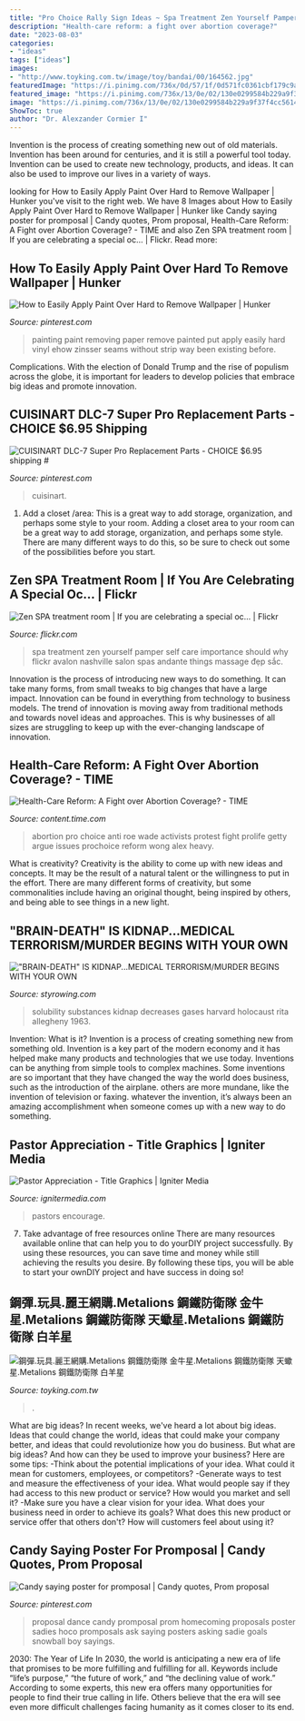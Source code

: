 ```yaml
---
title: "Pro Choice Rally Sign Ideas ~ Spa Treatment Zen Yourself Pamper Self Care Importance Should Why Flickr Avalon Nashville Salon Spas Andante Things Massage đẹp Sắc"
description: "Health-care reform: a fight over abortion coverage?"
date: "2023-08-03"
categories:
- "ideas"
tags: ["ideas"]
images:
- "http://www.toyking.com.tw/image/toy/bandai/00/164562.jpg"
featuredImage: "https://i.pinimg.com/736x/0d/57/1f/0d571fc0361cbf179c9a4e8648b76c20.jpg"
featured_image: "https://i.pinimg.com/736x/13/0e/02/130e0299584b229a9f37f4cc5614f476--sadies-dance-dance-proposal.jpg"
image: "https://i.pinimg.com/736x/13/0e/02/130e0299584b229a9f37f4cc5614f476--sadies-dance-dance-proposal.jpg"
ShowToc: true
author: "Dr. Alexzander Cormier I"
---
```



Invention is the process of creating something new out of old materials. Invention has been around for centuries, and it is still a powerful tool today. Invention can be used to create new technology, products, and ideas. It can also be used to improve our lives in a variety of ways.

	

		
looking for How to Easily Apply Paint Over Hard to Remove Wallpaper | Hunker you've visit to the right web. We have 8 Images about How to Easily Apply Paint Over Hard to Remove Wallpaper | Hunker like Candy saying poster for promposal | Candy quotes, Prom proposal, Health-Care Reform: A Fight over Abortion Coverage? - TIME and also Zen SPA treatment room | If you are celebrating a special oc… | Flickr. Read more:
		
    
## How To Easily Apply Paint Over Hard To Remove Wallpaper | Hunker

<img loading=lazy src="https://i.pinimg.com/736x/3f/ee/6a/3fee6a60e85bb6e2d9f1e78a310e5c67--painting-over-wallpaper-ideas-how-to-paint-over-wallpaper.jpg" onerror="this.onerror=null;this.src='https://tse2.mm.bing.net/th?id=OIP.JYXhgT0RNptsUXv7G_-w4gHaPY&amp;pid=15.1';" alt="How to Easily Apply Paint Over Hard to Remove Wallpaper | Hunker">

_Source: pinterest.com_

>painting paint removing paper remove painted put apply easily hard vinyl ehow zinsser seams without strip way been existing before. 

	

Complications. With the election of Donald Trump and the rise of populism across the globe, it is important for leaders to develop policies that embrace big ideas and promote innovation.

    
## CUISINART DLC-7 Super Pro Replacement Parts - CHOICE $6.95 Shipping #

<img loading=lazy src="https://i.pinimg.com/736x/0d/57/1f/0d571fc0361cbf179c9a4e8648b76c20.jpg" onerror="this.onerror=null;this.src='https://tse1.mm.bing.net/th?id=OIP.XID9eGu0LxMGTrE26Ij6PQHaE0&amp;pid=15.1';" alt="CUISINART DLC-7 Super Pro Replacement Parts - CHOICE $6.95 shipping #">

_Source: pinterest.com_

>cuisinart. 

	

1. Add a closet /area: This is a great way to add storage, organization, and perhaps some style to your room.
Adding a closet area to your room can be a great way to add storage, organization, and perhaps some style. There are many different ways to do this, so be sure to check out some of the possibilities before you start.

    
## Zen SPA Treatment Room | If You Are Celebrating A Special Oc… | Flickr

<img loading=lazy src="https://c2.staticflickr.com/6/5148/5690929543_749ae076ee_b.jpg" onerror="this.onerror=null;this.src='https://tse2.mm.bing.net/th?id=OIP.PS415Ft4Kw4nYGlzW8vBagHaE6&amp;pid=15.1';" alt="Zen SPA treatment room | If you are celebrating a special oc… | Flickr">

_Source: flickr.com_

>spa treatment zen yourself pamper self care importance should why flickr avalon nashville salon spas andante things massage đẹp sắc. 

	

Innovation is the process of introducing new ways to do something. It can take many forms, from small tweaks to big changes that have a large impact. Innovation can be found in everything from technology to business models. The trend of innovation is moving away from traditional methods and towards novel ideas and approaches. This is why businesses of all sizes are struggling to keep up with the ever-changing landscape of innovation.

    
## Health-Care Reform: A Fight Over Abortion Coverage? - TIME

<img loading=lazy src="http://img.timeinc.net/time/daily/2009/0907/360_abortion_0707.jpg" onerror="this.onerror=null;this.src='https://tse4.mm.bing.net/th?id=OIP.IEbJxZIYBIszwxL-0ReGgQAAAA&amp;pid=15.1';" alt="Health-Care Reform: A Fight over Abortion Coverage? - TIME">

_Source: content.time.com_

>abortion pro choice anti roe wade activists protest fight prolife getty argue issues prochoice reform wong alex heavy. 

	

What is creativity?
Creativity is the ability to come up with new ideas and concepts. It may be the result of a natural talent or the willingness to put in the effort. There are many different forms of creativity, but some commonalities include having an original thought, being inspired by others, and being able to see things in a new light.

    
## &quot;BRAIN-DEATH&quot; IS KIDNAP...MEDICAL TERRORISM/MURDER BEGINS WITH YOUR OWN

<img loading=lazy src="http://styrowing.com/images/coffeesmface.jpg" onerror="this.onerror=null;this.src='https://tse2.mm.bing.net/th?id=OIP.TVN1p-BTYk2RIpDa6ntgYgHaJ8&amp;pid=15.1';" alt="&quot;BRAIN-DEATH&quot; IS KIDNAP...MEDICAL TERRORISM/MURDER BEGINS WITH YOUR OWN">

_Source: styrowing.com_

>solubility substances kidnap decreases gases harvard holocaust rita allegheny 1963. 

	

Invention: What is it?
Invention is a process of creating something new from something old. Invention is a key part of the modern economy and it has helped make many products and technologies that we use today. Inventions can be anything from simple tools to complex machines. Some inventions are so important that they have changed the way the world does business, such as the introduction of the airplane. others are more mundane, like the invention of television or faxing. whatever the invention, it’s always been an amazing accomplishment when someone comes up with a new way to do something.

    
## Pastor Appreciation - Title Graphics | Igniter Media

<img loading=lazy src="https://assets.ignitermedia.com/products/18095-pastor-appreciation/preview/image" onerror="this.onerror=null;this.src='https://tse1.mm.bing.net/th?id=OIP.K_tR_PR7Rr6GweVS1WpG9gHaEK&amp;pid=15.1';" alt="Pastor Appreciation - Title Graphics | Igniter Media">

_Source: ignitermedia.com_

>pastors encourage. 

	

7) Take advantage of free resources online
There are many resources available online that can help you to do yourDIY project successfully. By using these resources, you can save time and money while still achieving the results you desire. By following these tips, you will be able to start your ownDIY project and have success in doing so!

    
## 鋼彈.玩具.麗王網購.Metalions 鋼鐵防衛隊 金牛星.Metalions 鋼鐵防衛隊 天蠍星.Metalions 鋼鐵防衛隊 白羊星

<img loading=lazy src="http://www.toyking.com.tw/image/toy/bandai/00/164562.jpg" onerror="this.onerror=null;this.src='https://tse3.mm.bing.net/th?id=OIP.37P9bVShq0wgrXwhluQ_xwAAAA&amp;pid=15.1';" alt="鋼彈.玩具.麗王網購.Metalions 鋼鐵防衛隊 金牛星.Metalions 鋼鐵防衛隊 天蠍星.Metalions 鋼鐵防衛隊 白羊星">

_Source: toyking.com.tw_

>. 

	

What are big ideas?
In recent weeks, we've heard a lot about big ideas. Ideas that could change the world, ideas that could make your company better, and ideas that could revolutionize how you do business. But what are big ideas? And how can they be used to improve your business? Here are some tips: 
-Think about the potential implications of your idea. What could it mean for customers, employees, or competitors? 
-Generate ways to test and measure the effectiveness of your idea. What would people say if they had access to this new product or service? How would you market and sell it? 
-Make sure you have a clear vision for your idea. What does your business need in order to achieve its goals? What does this new product or service offer that others don't? How will customers feel about using it?

    
## Candy Saying Poster For Promposal | Candy Quotes, Prom Proposal

<img loading=lazy src="https://i.pinimg.com/736x/13/0e/02/130e0299584b229a9f37f4cc5614f476--sadies-dance-dance-proposal.jpg" onerror="this.onerror=null;this.src='https://tse3.mm.bing.net/th?id=OIP.xntu9b-mwsoj1hKQ8f6EVAAAAA&amp;pid=15.1';" alt="Candy saying poster for promposal | Candy quotes, Prom proposal">

_Source: pinterest.com_

>proposal dance candy promposal prom homecoming proposals poster sadies hoco promposals ask saying posters asking sadie goals snowball boy sayings. 

	

2030: The Year of Life
In 2030, the world is anticipating a new era of life that promises to be more fulfilling and fulfilling for all. Keywords include “life’s purpose,” “the future of work,” and “the declining value of work.” According to some experts, this new era offers many opportunities for people to find their true calling in life. Others believe that the era will see even more difficult challenges facing humanity as it comes closer to its end.

